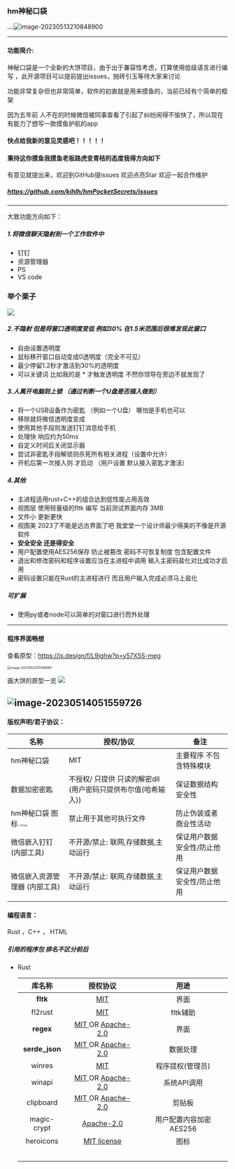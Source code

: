 ### 
### hm神秘口袋

<img src="https://cos.kiic.top//202305210932792.png?imageMogr2/quality/90/format/webp" alt="500px" style="zoom:25%;" />![image-20230513210848900](https://cos.kiic.top//202305140512835.webp?imageMogr2/quality/90/format/webp)


-----------

#### 功能简介:

神秘口袋是一个全新的大饼项目，由于出于兼容性考虑，打算使用低级语言进行编写 ，此开源项目可以提前提出issues，抛砖引玉等待大家来讨论

功能非常复杂但也非常简单，软件的初衷就是用来摸鱼的，当前已经有个简单的框架

因为五年前 人不在的时候微信被同事查看了引起了纠纷闹得不愉快了，所以现在有能力了想写一款摸鱼护航的app
#### 快点给我新的意见灵感吧！！！！！
#### 秉持这你摸鱼我摸鱼老板路虎变青桔的态度我得方向如下
有意见就提出来，欢迎到GitHub提issues  欢迎点亮Star  欢迎一起合作维护
##### https://github.com/kihlh/hmPocketSecrets/issues
-----------
大致功能方向如下：
##### 1.将微信聊天隐射到一个工作软件中
 - 钉钉
 - 资源管理器
 - PS
 - VS code 
### 举个栗子

![](https://cos.kiic.top//202305150406963.png?imageMogr2/quality/90/format/webp)
##### 2.不隐射 但是将窗口透明度变低 例如30%  在1.5米范围后很难发现此窗口
- 自由设置透明度
-  鼠标移开窗口自动变成0透明度（完全不可见）
-  最少停留1.2秒才激活到30%的透明度  
-  可以关键词 比如我的是 *  才触发透明度 不然你领导在旁边不就发现了

##### 3.人离开电脑则上锁 （通过判断一个U盘是否插入做到）
 - 将一个USB设备作为密匙 （例如一个U盘） 哪怕是手机也可以
 - 移除就将微信透明度变成
 - 使用其他手段则发送钉钉消息给手机
 - 处理快 响应约为50ms
 - 自定义时间后关闭显示器
 - 尝试非密匙手段解锁则杀死所有相关进程（设置中允许）
 - 开机后第一次接入则 才启动 （用户设置  默认接入密匙才激活）

##### 4.其他
- 主进程适用rust+C++的组合达到低性能占用高效
- 视图层 使用轻量级的fltk 编写  当前测试界面内存 3MB
- 文件小 更新更快
- 视图美 2023了不能是远古界面了吧 我堂堂一个设计师最少得美的不像是开源软件
- **安全安全 还是得安全**
- 用户配置使用AES256保存 防止被篡改 密码不可恢复制度 包含配置文件
- 退出和修改密码和程序设置应当在主进程中调用 输入主密码盐化对比成功才启用
- 密码设置只能在Rust的主进程进行 而且用户输入完成必须马上盐化

##### 可扩展
- 使用py或者node可以简单的对窗口进行而外处理

---------------------

#### 程序界面畅想

查看原型：https://js.design/f/L9jghw?p=y57X5S-meg

<img src="https://cos.kiic.top//202305220514227.png?imageMogr2/quality/90/format/webp" alt="image-20230522051406961" style="zoom:50%;" />

画大饼的原型一览
![](https://cos.kiic.top//202305150400513.png?imageMogr2/quality/90/format/webp)

![image-20230514051559726](https://cos.kiic.top//202305140515799.png?imageMogr2/quality/90/format/webp)
------------------

#### 版权声明/君子协议：

| 名称                                                         | 授权/协议                                                    | 备注                        |
| ------------------------------------------------------------ | ------------------------------------------------------------ | --------------------------- |
| hm神秘口袋                                                   | MIT                                                          | 主要程序 不包含特殊模块     |
| 数据加密密匙                                                 | 不授权/ 只提供 只读的解密dll (用户密码只提供布尔值(哈希输入)) | 保证数据结构安全性          |
| hm神秘口袋 图标 <img src="https://cos.kiic.top//202305210936835.png?imageMogr2/quality/90/format/webp" alt="50px" style="zoom:33%;" /> | 禁止用于其他可执行文件                                       | 防止伪装或者商业性活动      |
| 微信嵌入钉钉  (内部工具)                                     | 不开源/禁止: 联网,存储数据,主动运行                          | 保证用户数据安全性/防止他用 |
| 微信嵌入资源管理器  (内部工具)                               | 不开源/禁止: 联网,存储数据,主动运行                          | 保证用户数据安全性/防止他用 |
|                                                              |                                                              |                             |





#### 编程语言：

Rust ，C++ ， HTML

##### 引用的程序包 排名不区分前后

- Rust

  |     库名称     |                           授权协议                           |          用途           |
  | :------------: | :----------------------------------------------------------: | :---------------------: |
  |    **fltk**    |        [MIT](https://choosealicense.com/licenses/mit)        |          界面           |
  |    fl2rust     |        [MIT](https://choosealicense.com/licenses/mit)        |        fltk辅助         |
  |   **regex**    | [MIT ](https://choosealicense.com/licenses/mit)OR [Apache-2.0](https://choosealicense.com/licenses/apache-2.0) |          界面           |
  | **serde_json** | [MIT ](https://choosealicense.com/licenses/mit)OR [Apache-2.0](https://choosealicense.com/licenses/apache-2.0) |        数据处理         |
  |     winres     |        [MIT](https://choosealicense.com/licenses/mit)        |    程序提权(管理员)     |
  |     winapi     | [MIT ](https://choosealicense.com/licenses/mit)OR [Apache-2.0](https://choosealicense.com/licenses/apache-2.0) |       系统API调用       |
  |   clipboard    | [MIT ](https://choosealicense.com/licenses/mit)OR [Apache-2.0](https://choosealicense.com/licenses/apache-2.0) |         剪贴板          |
  |  magic-crypt   | [Apache-2.0](https://choosealicense.com/licenses/apache-2.0) | 用户配置内容加密 AES256 |
  |   heroicons    | [ MIT license](https://github.com/tailwindlabs/heroicons/blob/master/LICENSE) |          图标           |
  |                |                                                              |                         |
  |                |                                                              |                         |
  |                |                                                              |                         |
  |                |                                                              |                         |
  |                |                                                              |                         |
  
  

